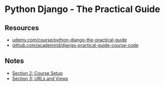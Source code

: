 # Python Django - The Practical Guide

## Resources

- [udemy.com/course/python-django-the-practical-guide](https://udemy.com/course/python-django-the-practical-guide/)
- [github.com/academind/django-practical-guide-course-code](https://github.com/academind/django-practical-guide-course-code/)

## Notes

- [Section 2: Course Setup](Section-2-Course-Setup.md)
- [Section 3: URLs and Views](Section-3-URLs-and-Views.md)

